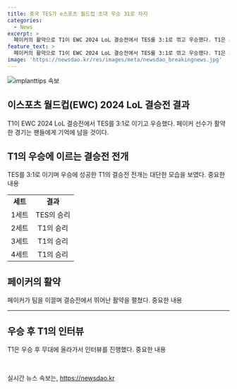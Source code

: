 ```yaml
---
title: 중국 TES가 e스포츠 월드컵 초대 우승 31로 차지
categories:
  - News
excerpt: >
  페이커의 활약으로 T1이 EWC 2024 LoL 결승전에서 TES를 3:1로 꺾고 우승했다. T1은 초반에 압박을 받았지만, 집중력 있는 운영과 페이커의 활약으로 역전 승리를 차지했다. 최종 우승으로 40만 달러의 상금과 우승 트로피를 획득했으며, 팀 주장 페이커은 항상 발전하고 좋은 팀원과 팬의 응원 덕에 오랫동안 경기를 이어나갈 수 있었다고 전했다. (단어 수: 88, 문자 수: 568)
feature_text: >
  페이커의 활약으로 T1이 EWC 2024 LoL 결승전에서 TES를 3:1로 꺾고 우승했다. T1은 초반에 압박을 받았지만, 집중력 있는 운영과 페이커의 활약으로 역전 승리를 차지했다. 최종 우승으로 40만 달러의 상금과 우승 트로피를 획득했으며, 팀 주장 페이커은 항상 발전하고 좋은 팀원과 팬의 응원 덕에 오랫동안 경기를 이어나갈 수 있었다고 전했다. (단어 수: 88, 문자 수: 568)
image: 'https://newsdao.kr/res/images/meta/newsdao_breakingnews.jpg'
---
```


<p><img src="https://newsdao.kr/res/images/meta/newsdao_breakingnews.jpg" alt="implanttips 속보" /></p>

<h2 data-ke-size="size26">이스포츠 월드컵(EWC) 2024 LoL 결승전 결과</h2>

<p data-ke-size="size16">T1이 EWC 2024 LoL 결승전에서 TES를 3:1로 이기고 우승했다. 페이커 선수가 활약한 경기는 팬들에게 기억에 남을 것이다.</p>

<h2 data-ke-size="size24">T1의 우승에 이르는 결승전 전개</h2>

<p data-ke-size="size16">TES를 3:1로 이기며 우승에 성공한 T1의 결승전 전개는 대단한 모습을 보였다. 중요한 내용</p>

<table>
    <tr>
        <td style="text-align: center; height: 17px;"><b>세트</b></td>
        <td style="text-align: center; height: 17px;"><b>결과</b></td>
    </tr>
    <tr>
        <td style="text-align: center; height: 17px;">1세트</td>
        <td style="text-align: center; height: 17px;">TES의 승리</td>
    </tr>
    <tr>
        <td style="text-align: center; height: 17px;">2세트</td>
        <td style="text-align: center; height: 17px;">T1의 승리</td>
    </tr>
    <tr>
        <td style="text-align: center; height: 17px;">3세트</td>
        <td style="text-align: center; height: 17px;">T1의 승리</td>
    </tr>
    <tr>
        <td style="text-align: center; height: 17px;">4세트</td>
        <td style="text-align: center; height: 17px;">T1의 승리</td>
    </tr>
</table>

<h2 data-ke-size="size24">페이커의 활약</h2>

<p data-ke-size="size16">페이커가 팀을 이끌며 결승전에서 뛰어난 활약을 펼쳤다. 중요한 내용</p>

<hr>

<h2 data-ke-size="size24">우승 후 T1의 인터뷰</h2>

<p data-ke-size="size16">T1은 우승 후 무대에 올라가서 인터뷰를 진행했다. 중요한 내용</p>

<p data-ke-size="size16">&nbsp;</p>
실시간 뉴스 속보는, <a href="https://newsdao.kr" rel="dofollow">https://newsdao.kr</a>


